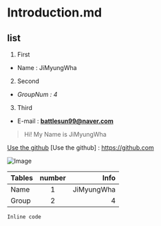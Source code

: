 # Introduction.md

## list
1. First
+ Name : JiMyungWha
2. Second
+ *GroupNum : 4*
3. Third
+ E-mail : **battlesun99@naver.com**

>Hi! My Name is JiMyungWha

[Use the github](https://github.com)
[Use the github] : https://github.com

![Image](cfile22.uf.tistory.com.image/227CFB4D56C26F8A0AB2A5)

|Tables  |number  |Info       |
|--------|:------:|----------:|
|Name    |1       |JiMyungWha |
|Group   |2       |4          |

``` Inline code ```
